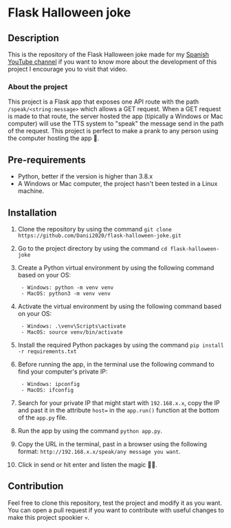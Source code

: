 # Flask Halloween joke

## Description 

This is the repository of the Flask Halloween joke made for my [Spanish YouTube channel](https://youtu.be/bPvzl9F3zcM?si=6b6v6o77v_mteCvo) if you want to know more about the development of this project I encourage you to visit that video.

### About the project

This project is a Flask app that exposes one API route with the path `/speak/<string:message>` which allows a GET request. When a GET request is made to that route, the server hosted the app (tipically a Windows or Mac computer) will use the TTS system to "speak" the message send in the path of the request. This project is perfect to make a prank to any person using the computer hosting the app 👻.

## Pre-requirements

- Python, better if the version is higher than 3.8.x
- A Windows or Mac computer, the project hasn't been tested in a Linux machine.

## Installation

1. Clone the repository by using the command `git clone https://github.com/Danii2020/flask-halloween-joke.git`

2. Go to the project directory by using the command `cd flask-halloween-joke`

3. Create a Python virtual environment by using the following command based on your OS:

        - Windows: python -m venv venv
        - MacOS: python3 -m venv venv

4. Activate the virtual environment by using the following command based on your OS:

        - Windows: .\venv\Scripts\activate
        - MacOS: source venv/bin/activate

5. Install the required Python packages by using the command `pip install -r requirements.txt`

6. Before running the app, in the terminal use the following command to find your computer's private IP:

        - Windows: ipconfig
        - MacOS: ifconfig

7. Search for your private IP that might start with `192.168.x.x`, copy the IP and past it in the attribute `host=` in the `app.run()` function at the bottom of the `app.py` file.

8. Run the app by using the command `python app.py`.

9. Copy the URL in the terminal, past in a browser using the following format: `http://192.168.x.x/speak/any message you want`.

10. Click in send or hit enter and listen the magic 🦻🏼.

## Contribution

Feel free to clone this repository, test the project and modify it as you want. You can open a pull request if you want to contribute with useful changes to make this project spookier 💀.